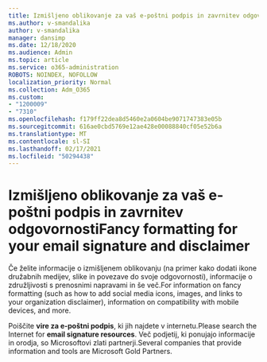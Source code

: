 ```yaml
---
title: Izmišljeno oblikovanje za vaš e-poštni podpis in zavrnitev odgovornosti
ms.author: v-smandalika
author: v-smandalika
manager: dansimp
ms.date: 12/18/2020
ms.audience: Admin
ms.topic: article
ms.service: o365-administration
ROBOTS: NOINDEX, NOFOLLOW
localization_priority: Normal
ms.collection: Adm_O365
ms.custom:
- "1200009"
- "7310"
ms.openlocfilehash: f179ff22dea8d5460e2a0604be9071747383e05b
ms.sourcegitcommit: 616ae0cbd5769e12ae428e00088840cf05e52b6a
ms.translationtype: MT
ms.contentlocale: sl-SI
ms.lasthandoff: 02/17/2021
ms.locfileid: "50294438"
---
```

# <a name="fancy-formatting-for-your-email-signature-and-disclaimer"></a><span data-ttu-id="05724-102">Izmišljeno oblikovanje za vaš e-poštni podpis in zavrnitev odgovornosti</span><span class="sxs-lookup"><span data-stu-id="05724-102">Fancy formatting for your email signature and disclaimer</span></span>
<span data-ttu-id="05724-103">Če želite informacije o izmišljenem oblikovanju (na primer kako dodati ikone družabnih medijev, slike in povezave do svoje odgovornosti), informacije o združljivosti s prenosnimi napravami in še več.</span><span class="sxs-lookup"><span data-stu-id="05724-103">For information on fancy formatting (such as how to add social media icons, images, and links to your organization disclaimer), information on compatibility with mobile devices, and more.</span></span>

<span data-ttu-id="05724-104">Poiščite **vire za e-poštni podpis**, ki jih najdete v internetu.</span><span class="sxs-lookup"><span data-stu-id="05724-104">Please search the Internet for **email signature resources**.</span></span> <span data-ttu-id="05724-105">Več podjetij, ki ponujajo informacije in orodja, so Microsoftovi zlati partnerji.</span><span class="sxs-lookup"><span data-stu-id="05724-105">Several companies that provide information and tools are Microsoft Gold Partners.</span></span>
